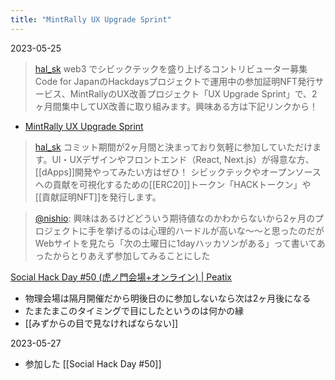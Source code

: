 ```yaml
---
title: "MintRally UX Upgrade Sprint"
---
```


2023-05-25
> [hal_sk](https://twitter.com/hal_sk/status/1661530239703605249) web3 でシビックテックを盛り上げるコントリビューター募集
>  Code for JapanのHackdaysプロジェクトで運用中の参加証明NFT発行サービス、MintRallyのUX改善プロジェクト「UX Upgrade Sprint」で、2ヶ月間集中してUX改善に取り組みます。興味ある方は下記リンクから！
- [MintRally UX Upgrade Sprint](https://hackdays.notion.site/MintRally-UX-Upgrade-Sprint-ea858ec4e9e94897b187baccb6b29dd3)

> [hal_sk](https://twitter.com/hal_sk/status/1661530938646630402) コミット期間が2ヶ月間と決まっており気軽に参加していただけます。UI・UXデザインやフロントエンド（React, Next.js）が得意な方、[[dApps]]開発やってみたい方はぜひ！
>  シビックテックやオープンソースへの貢献を可視化するための[[ERC20]]トークン「HACKトークン」や[[貢献証明NFT]]を発行します。

> [@nishio](https://twitter.com/nishio/status/1661640478759227394?s=20): 興味はあるけどどういう期待値なのかわからないから2ヶ月のプロジェクトに手を挙げるのは心理的ハードルが高いな〜〜と思ったのだがWebサイトを見たら「次の土曜日に1dayハッカソンがある」って書いてあったからとりあえず参加してみることにした

[Social Hack Day #50 (虎ノ門会場+オンライン) | Peatix](https://socialhackday50.peatix.com/)
- 物理会場は隔月開催だから明後日のに参加しないなら次は2ヶ月後になる
- たまたまこのタイミングで目にしたというのは何かの縁
- [[みずからの目で見なければならない]]

2023-05-27
- 参加した [[Social Hack Day #50]]

